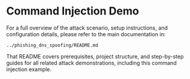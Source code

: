 # Command Injection Demo

For a full overview of the attack scenario, setup instructions, and configuration details, please refer to the main documentation in:

`../phishing_dns_spoofing/README.md`

That README covers prerequisites, project structure, and step-by-step guides for all related attack demonstrations, including this command injection example.
